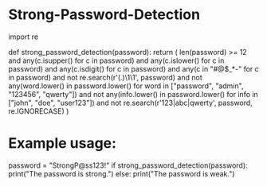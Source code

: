 # Strong-Password-Detection


import re

def strong_password_detection(password):
    return (
        len(password) >= 12 and
        any(c.isupper() for c in password) and
        any(c.islower() for c in password) and
        any(c.isdigit() for c in password) and
        any(c in "#@$_*-" for c in password) and
        not re.search(r'(.)\1\1', password) and
        not any(word.lower() in password.lower() for word in ["password", "admin", "123456", "qwerty"]) and
        not any(info.lower() in password.lower() for info in ["john", "doe", "user123"]) and
        not re.search(r'123|abc|qwerty', password, re.IGNORECASE)
    )

# Example usage:
password = "StrongP@ss123!"
if strong_password_detection(password):
    print("The password is strong.")
else:
    print("The password is weak.")
